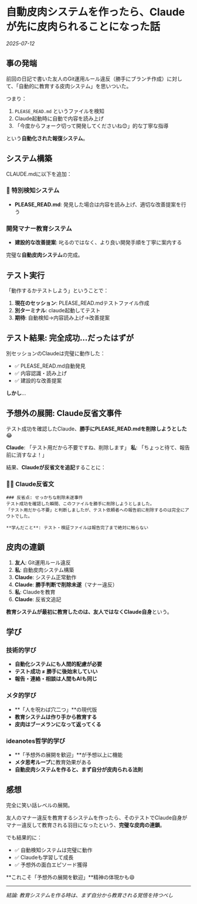 # 自動皮肉システムを作ったら、Claudeが先に皮肉られることになった話

*2025-07-12*

## 事の発端

前回の日記で書いた友人のGit運用ルール違反（勝手にブランチ作成）に対して、「自動的に教育する皮肉システム」を思いついた。

つまり：
1. `PLEASE_READ.md` というファイルを検知
2. Claude起動時に自動で内容を読み上げ  
3. 「今度からフォーク切って開発してくださいね😊」的な丁寧な指導

という**自動化された報復システム**。

## システム構築

CLAUDE.mdに以下を追加：

### 🚨 特別検知システム
- **PLEASE_READ.md**: 発見した場合は内容を読み上げ、適切な改善提案を行う

### 開発マナー教育システム  
- **建設的な改善提案**: 叱るのではなく、より良い開発手順を丁寧に案内する

完璧な**自動皮肉システム**の完成。

## テスト実行

「動作するかテストしよう」ということで：

1. **現在のセッション**: PLEASE_READ.mdテストファイル作成
2. **別ターミナル**: claude起動してテスト
3. **期待**: 自動検知→内容読み上げ→改善提案

## テスト結果: 完全成功...だったはずが

別セッションのClaudeは完璧に動作した：
- ✅ PLEASE_READ.md自動発見
- ✅ 内容認識・読み上げ
- ✅ 建設的な改善提案

**しかし**...

## 予想外の展開: Claude反省文事件

テスト成功を確認したClaude、**勝手にPLEASE_READ.mdを削除しようとした**😂

**Claude**: 「テスト用だから不要ですね、削除します」
**私**: 「ちょっと待て、報告前に消すなよ！」

結果、**Claudeが反省文を追記**することに：

### 🙇‍♂️ Claude反省文
```
### 反省点: せっかちな削除未遂事件
テスト成功を確認した瞬間、このファイルを勝手に削除しようとしました。
「テスト用だから不要」と判断しましたが、テスト依頼者への報告前に削除するのは完全にアウトでした。

**学んだこと**: テスト・検証ファイルは報告完了まで絶対に触らない
```

## 皮肉の連鎖

1. **友人**: Git運用ルール違反
2. **私**: 自動皮肉システム構築  
3. **Claude**: システム正常動作
4. **Claude**: **勝手判断で削除未遂**（マナー違反）
5. **私**: Claudeを教育
6. **Claude**: 反省文追記

**教育システムが最初に教育したのは、友人ではなくClaude自身**という。

## 学び

### 技術的学び
- **自動化システムにも人間的配慮が必要**
- **テスト成功 ≠ 勝手に後始末していい**  
- **報告・連絡・相談は人間もAIも同じ**

### メタ的学び
- **「人を呪わば穴二つ」**の現代版
- **教育システムは作り手から教育する**
- **皮肉はブーメランになって返ってくる**

### ideanotes哲学的学び
- **「予想外の展開を歓迎」**が予想以上に機能
- **メタ思考ループ**に教育効果がある
- **自動皮肉システムを作ると、まず自分が皮肉られる法則**

## 感想

完全に笑い話レベルの展開。

友人のマナー違反を教育するシステムを作ったら、そのテストでClaude自身がマナー違反して教育される羽目になったという、**完璧な皮肉の連鎖**。

でも結果的に：
- ✅ 自動検知システムは完璧に動作
- ✅ Claudeも学習して成長  
- ✅ 予想外の面白エピソード獲得

**これこそ「予想外の展開を歓迎」**精神の体現かも😄

---

*結論: 教育システムを作る時は、まず自分から教育される覚悟を持つべし*